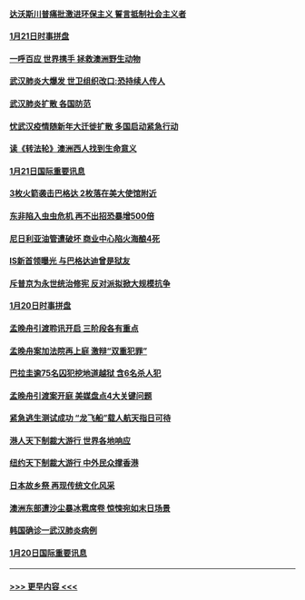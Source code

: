 #### [达沃斯川普痛批激进环保主义 誓言抵制社会主义者](../pages/prog202/a102757906.md?t=01220844) 
#### [1月21日时事拼盘](../pages/prog202/a102757893.md?t=01220844) 
#### [一呼百应 世界携手 拯救澳洲野生动物](../pages/prog202/a102757884.md?t=01220844) 
#### [武汉肺炎大爆发 世卫组织改口:恐持续人传人](../pages/prog202/a102757701.md?t=01220844) 
#### [武汉肺炎扩散 各国防范](../pages/prog202/a102757636.md?t=01220844) 
#### [忧武汉疫情随新年大迁徙扩散 多国启动紧急行动](../pages/prog202/a102757625.md?t=01220844) 
#### [读《转法轮》澳洲西人找到生命意义](../pages/prog202/a102757465.md?t=01220844) 
#### [1月21日国际重要讯息](../pages/prog202/a102757450.md?t=01220844) 
#### [3枚火箭袭击巴格达 2枚落在美大使馆附近](../pages/prog202/a102757310.md?t=01220844) 
#### [东非陷入虫虫危机 再不出招恐暴增500倍](../pages/prog202/a102757295.md?t=01220844) 
#### [尼日利亚油管遭破坏 商业中心陷火海酿4死](../pages/prog202/a102757272.md?t=01220844) 
#### [IS新首领曝光 与巴格达迪曾是狱友](../pages/prog202/a102757122.md?t=01220844) 
#### [斥普京为永世统治修宪 反对派拟掀大规模抗争](../pages/prog202/a102757022.md?t=01220844) 
#### [1月20日时事拼盘](../pages/prog202/a102757036.md?t=01220844) 
#### [孟晚舟引渡聆讯开启 三阶段各有重点](../pages/prog202/a102757006.md?t=01220844) 
#### [孟晚舟案加法院再上庭 激辩“双重犯罪”](../pages/prog202/a102756996.md?t=01220844) 
#### [巴拉圭逾75名囚犯挖地道越狱 含6名杀人犯](../pages/prog202/a102756968.md?t=01220844) 
#### [孟晚舟引渡案开庭 美媒盘点4大关键问题](../pages/prog202/a102756917.md?t=01220844) 
#### [紧急逃生测试成功 “龙飞船”载人航天指日可待](../pages/prog202/a102756957.md?t=01220844) 
#### [港人天下制裁大游行 世界各地响应](../pages/prog202/a102756878.md?t=01220844) 
#### [纽约天下制裁大游行 中外民众撑香港](../pages/prog202/a102756875.md?t=01220844) 
#### [日本故乡祭 再现传统文化风采](../pages/prog202/a102756778.md?t=01220844) 
#### [澳洲东部遭沙尘暴冰雹席卷 惊悚宛如末日场景](../pages/prog202/a102756630.md?t=01220844) 
#### [韩国确诊一武汉肺炎病例](../pages/prog202/a102756696.md?t=01220844) 
#### [1月20日国际重要讯息](../pages/prog202/a102756640.md?t=01220844) 

----
#### [ >>> 更早内容 <<< ](../indexes/prog202-earlier.md)

